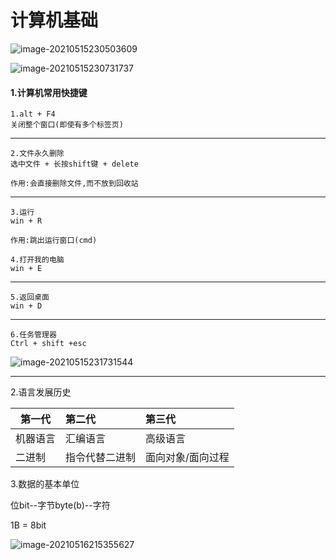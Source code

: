 # 计算机基础



![image-20210515230503609](C:\Users\inui\AppData\Roaming\Typora\typora-user-images\image-20210515230503609.png)



![image-20210515230731737](C:\Users\inui\AppData\Roaming\Typora\typora-user-images\image-20210515230731737.png)

#### 1.计算机常用快捷键

```
1.alt + F4
关闭整个窗口(即使有多个标签页)
```

---

```
2.文件永久删除
选中文件 + 长按shift键 + delete

作用:会直接删除文件,而不放到回收站
```

---

```
3.运行
win + R

作用:跳出运行窗口(cmd)
```

```
4.打开我的电脑
win + E
```

---

```
5.返回桌面
win + D
```

---

```
6.任务管理器
Ctrl + shift +esc
```

![image-20210515231731544](C:\Users\inui\AppData\Roaming\Typora\typora-user-images\image-20210515231731544.png)

---



2.语言发展历史

| 第一代   | 第二代         | 第三代            |
| -------- | :------------- | :---------------- |
| 机器语言 | 汇编语言       | 高级语言          |
| 二进制   | 指令代替二进制 | 面向对象/面向过程 |

3.数据的基本单位

位bit--字节byte(b)--字符

1B = 8bit

![image-20210516215355627](C:\Users\inui\AppData\Roaming\Typora\typora-user-images\image-20210516215355627.png)

